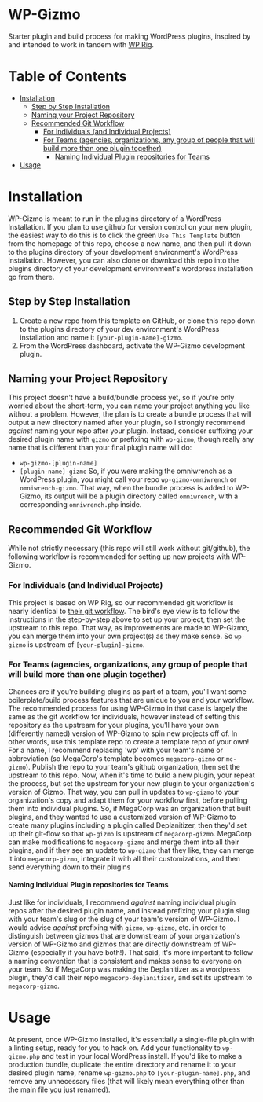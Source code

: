 # WP-Gizmo
 Starter plugin and build process for making WordPress plugins, inspired by and intended to work in tandem with [WP Rig](https://wprig.io).

# Table of Contents
- [Installation](#installation)
  * [Step by Step Installation](#step-by-step-installation)
  * [Naming your Project Repository](#naming-your-project-repository)
  * [Recommended Git Workflow](#recommended-git-workflow)
    + [For Individuals (and Individual Projects)](#for-individuals--and-individual-projects-)
    + [For Teams (agencies, organizations, any group of people that will build more than one plugin together)](#for-teams--agencies--organizations--any-group-of-people-that-will-build-more-than-one-plugin-together-)
      - [Naming Individual Plugin repositories for Teams](#naming-individual-plugin-repositories-for-teams)
- [Usage](#usage)

# Installation
WP-Gizmo is meant to run in the plugins directory of a WordPress Installation. If you plan to use github for version control on your new plugin, the easiest way to do this is to click the green `Use This Template` button from the homepage of this repo, choose a new name, and then pull it down to the plugins directory of your development environment's WordPress installation. However, you can also clone or download this repo into the plugins directory of your development environment's wordpress installation go from there.
## Step by Step Installation
1. Create a new repo from this template on GitHub, or clone this repo down to the plugins directory of your dev environment's WordPress installation and name it `[your-plugin-name]-gizmo`.
2. From the WordPress dashboard, activate the WP-Gizmo development plugin.
## Naming your Project Repository
This project doesn't have a build/bundle process yet, so if you're only worried about the short-term, you can name your project anything you like without a problem. However, the plan is to create a bundle process that will output a new directory named after your plugin, so I strongly recommend _against_ naming your repo after your plugin. Instead, consider suffixing your desired plugin name with `gizmo` or prefixing with `wp-gizmo`, though really any name that is different than your final plugin name will do:
- `wp-gizmo-[plugin-name]`
- `[plugin-name]-gizmo`
So, if you were making the omniwrench as a WordPress plugin, you might call your repo `wp-gizmo-omniwrench` or `omniwrench-gizmo`. That way, when the bundle process is added to WP-Gizmo, its output will be a plugin directory called `omniwrench`, with a corresponding `omniwrench.php` inside.
## Recommended Git Workflow
While not strictly necessary (this repo will still work without git/github), the following workflow is recommended for setting up new projects with WP-Gizmo.
### For Individuals (and Individual Projects)
This project is based on WP Rig, so our recommended git workflow is nearly identical to [their git workflow](https://github.com/wprig/docs/blob/master/documentation/git-workflow.md#recommended-git-workflow). The bird's eye view is to follow the instructions in the step-by-step above to set up your project, then set the upstream to this repo. That way, as improvements are made to WP-Gizmo, you can merge them into your own project(s) as they make sense. So `wp-gizmo` is upstream of `[your-plugin]-gizmo`.
### For Teams (agencies, organizations, any group of people that will build more than one plugin together)
Chances are if you're building plugins as part of a team, you'll want some boilerplate/build process features that are unique to you and your workflow. The recommended process for using WP-Gizmo in that case is largely the same as the git workflow for individuals, however instead of setting this repository as the  upstream for your plugins, you'll have your own (differently named) version of WP-Gizmo to spin new projects off of. In other words, use this template repo to create a template repo of your own! 
For a name, I recommend replacing 'wp' with your team's name or abbreviation (so MegaCorp's template becomes `megacorp-gizmo` or `mc-gizmo`). Publish the repo to your team's github organization, then set the upstream to this repo. Now, when it's time to build a new plugin, your repeat the process, but set the upstream for your new plugin to your organization's version of Gizmo. That way, you can pull in updates to `wp-gizmo` to your organization's copy and adapt them for your workflow first, before pulling them into individual plugins. 
So, if MegaCorp was an organization that built plugins, and they wanted to use a customized version of WP-Gizmo to create many plugins including a plugin called Deplanitizer, then they'd set up their git-flow so that `wp-gizmo` is upstream of `megacorp-gizmo`. MegaCorp can make modifications to `megacorp-gizmo` and merge them into all their plugins, and if they see an update to `wp-gizmo` that they like, they can merge it into `megacorp-gizmo`, integrate it with all their customizations, and then send everything down to their plugins
#### Naming Individual Plugin repositories for Teams
Just like for individuals, I recommend _against_ naming individual plugin repos after the desired plugin name, and instead prefixing your plugin slug with your team's slug or the slug of your team's version of WP-Gizmo. I would advise _against_ prefixing with `gizmo`, `wp-gizmo`, etc. in order to distinguish between gizmos that are downstream of your organization's version of WP-Gizmo and gizmos that are directly downstream of WP-Gizmo (especially if you have both!). That said, it's more important to follow a naming convention that is consistent and makes sense to everyone on your team.
So if MegaCorp was making the Deplanitizer as a wordpress plugin, they'd call their repo `megacorp-deplanitizer`, and set its upstream to `megacorp-gizmo`.
# Usage
At present, once WP-Gizmo installed, it's essentially a single-file plugin with a linting setup, ready for you to hack on. Add your functionality to `wp-gizmo.php` and test in your local WordPress install. If you'd like to make a production bundle, duplicate the entire directory and rename it to your desired plugin name, rename `wp-gizmo.php` to `[your-plugin-name].php`, and remove any unnecessary files (that will likely mean everything other than the main file you just renamed).
